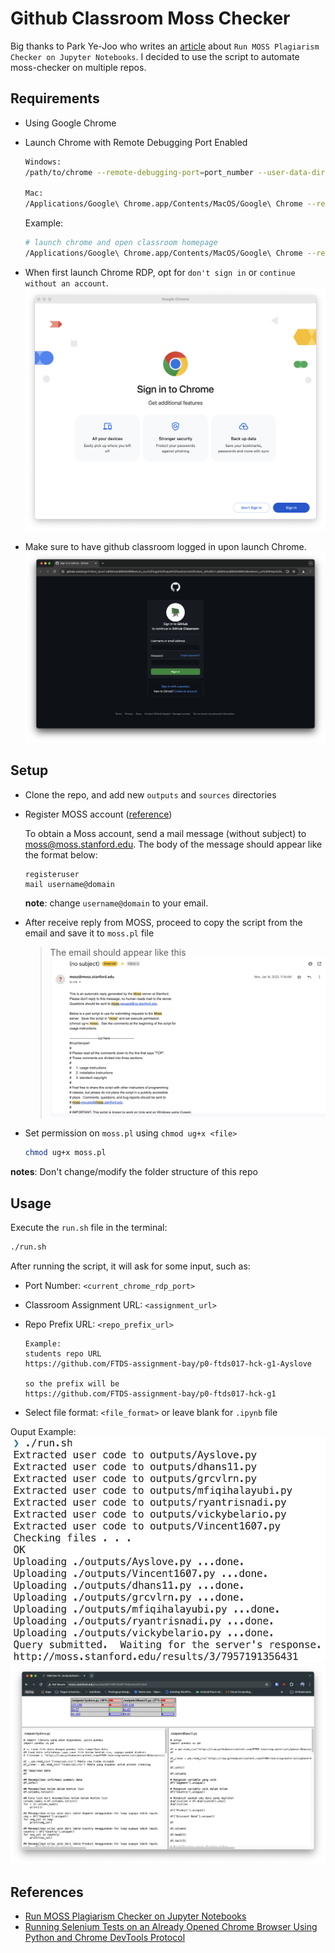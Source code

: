 # Github Classroom Moss Checker

Big thanks to Park Ye-Joo who writes an [article](https://park.is/blog_posts/20230420_running_moss_plagiarism_checker/) about `Run MOSS Plagiarism Checker on Jupyter Notebooks`. I decided to use the script to automate moss-checker on multiple repos.

## Requirements

- Using Google Chrome
- Launch Chrome with Remote Debugging Port Enabled

    ```bash
    Windows:
    /path/to/chrome --remote-debugging-port=port_number --user-data-dir=/path/to/any/directory/where/you/want/to/set/your/chrome/profile https://yoursite.com

    Mac:
    /Applications/Google\ Chrome.app/Contents/MacOS/Google\ Chrome --remote-debugging-port=port_number --user-data-dir=/path/to/any/directory/where/you/want/to/set/your/chrome/profile https://yoursite.com
    ```

    Example:

    ```bash
    # launch chrome and open classroom homepage
    /Applications/Google\ Chrome.app/Contents/MacOS/Google\ Chrome --remote-debugging-port=8989 --user-data-dir=~/chrome-rdp <https://classroom.github.com/classrooms>
    ```

- When first launch Chrome RDP, opt for `don't sign in` or `continue without an account`.
    ![alt text](docs/image5.png)

- Make sure to have github classroom logged in upon launch Chrome.
    ![alt text](docs/image4.png)

## Setup

- Clone the repo, and add new `outputs` and `sources` directories

- Register MOSS account ([reference](https://theory.stanford.edu/~aiken/moss/))

    To obtain a Moss account, send a mail message (without subject) to <moss@moss.stanford.edu>. The body of the message should appear like the format below:

    ```text
    registeruser
    mail username@domain
    ```

    **note**: change `username@domain` to your email.
- After receive reply from MOSS, proceed to copy the script from the email and save it to `moss.pl` file

    > The email should appear like this
    ![alt text](docs/image1.png)

- Set permission on `moss.pl` using `chmod ug+x <file>`

    ```bash
    chmod ug+x moss.pl
    ```

**notes**: Don't change/modify the folder structure of this repo

## Usage

Execute the `run.sh` file in the terminal:

```bash
./run.sh
```

After running the script, it will ask for some input, such as:

- Port Number: `<current_chrome_rdp_port>`
- Classroom Assignment URL: `<assignment_url>`
- Repo Prefix URL: `<repo_prefix_url>`

    ```text
    Example:
    students repo URL
    https://github.com/FTDS-assignment-bay/p0-ftds017-hck-g1-Ayslove
    
    so the prefix will be
    https://github.com/FTDS-assignment-bay/p0-ftds017-hck-g1
    ```

- Select file format: `<file_format>` or leave blank for `.ipynb` file

Ouput Example:
![alt text](docs/image2.png)
![alt text](docs/image6.png)

## References

- [Run MOSS Plagiarism Checker on Jupyter Notebooks](https://park.is/blog_posts/20230420_running_moss_plagiarism_checker)
- [Running Selenium Tests on an Already Opened Chrome Browser Using Python and Chrome DevTools Protocol](https://www.linkedin.com/pulse/running-selenium-tests-already-opened-chrome-browser-using-kabir)
